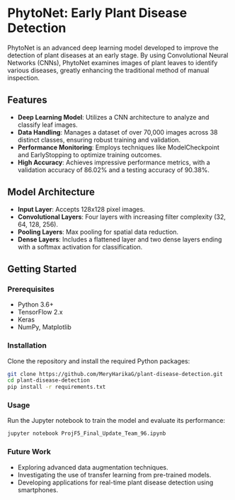 # PhytoNet: Early Plant Disease Detection

PhytoNet is an advanced deep learning model developed to improve the detection of plant diseases at an early stage. By using Convolutional Neural Networks (CNNs), PhytoNet examines images of plant leaves to identify various diseases, greatly enhancing the traditional method of manual inspection.

## Features

- **Deep Learning Model**: Utilizes a CNN architecture to analyze and classify leaf images.
- **Data Handling**: Manages a dataset of over 70,000 images across 38 distinct classes, ensuring robust training and validation.
- **Performance Monitoring**: Employs techniques like ModelCheckpoint and EarlyStopping to optimize training outcomes.
- **High Accuracy**: Achieves impressive performance metrics, with a validation accuracy of 86.02% and a testing accuracy of 90.38%.

## Model Architecture

- **Input Layer**: Accepts 128x128 pixel images.
- **Convolutional Layers**: Four layers with increasing filter complexity (32, 64, 128, 256).
- **Pooling Layers**: Max pooling for spatial data reduction.
- **Dense Layers**: Includes a flattened layer and two dense layers ending with a softmax activation for classification.

## Getting Started

### Prerequisites

- Python 3.6+
- TensorFlow 2.x
- Keras
- NumPy, Matplotlib

### Installation

Clone the repository and install the required Python packages:

```bash
git clone https://github.com/MeryHarikaG/plant-disease-detection.git
cd plant-disease-detection
pip install -r requirements.txt
```

### Usage
Run the Jupyter notebook to train the model and evaluate its performance:

```bash
jupyter notebook ProjF5_Final_Update_Team_96.ipynb
```

### Future Work
- Exploring advanced data augmentation techniques.
- Investigating the use of transfer learning from pre-trained models.
- Developing applications for real-time plant disease detection using smartphones.
